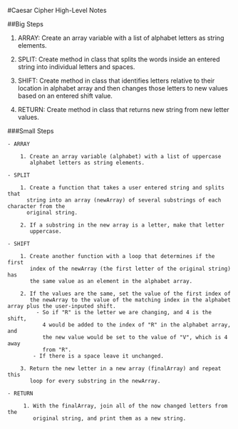 #Caesar Cipher High-Level Notes

##Big Steps

  1. ARRAY: Create an array variable with a list of alphabet letters as string
      elements.

  2. SPLIT: Create method in class that splits the words inside an entered
     string into individual letters and spaces.

  3. SHIFT: Create method in class that identifies letters relative to their
     location in alphabet array and then changes those letters to new values based on an entered shift value.

  4. RETURN: Create method in class that returns new string from new letter values.


###Small Steps

    - ARRAY

        1. Create an array variable (alphabet) with a list of uppercase
           alphabet letters as string elements.

    - SPLIT

        1. Create a function that takes a user entered string and splits that
          string into an array (newArray) of several substrings of each character from the
          original string.

        2. If a substring in the new array is a letter, make that letter
           uppercase.

    - SHIFT

        1. Create another function with a loop that determines if the first
           index of the newArray (the first letter of the original string) has
           the same value as an element in the alphabet array.

        2. If the values are the same, set the value of the first index of
           the newArray to the value of the matching index in the alphabet array plus the user-inputed shift.
             - So if "R" is the letter we are changing, and 4 is the shift,
               4 would be added to the index of "R" in the alphabet array, and
               the new value would be set to the value of "V", which is 4 away
               from "R".
            - If there is a space leave it unchanged.

        3. Return the new letter in a new array (finalArray) and repeat this
           loop for every substring in the newArray.

    - RETURN

         1. With the finalArray, join all of the now changed letters from the
            original string, and print them as a new string.
